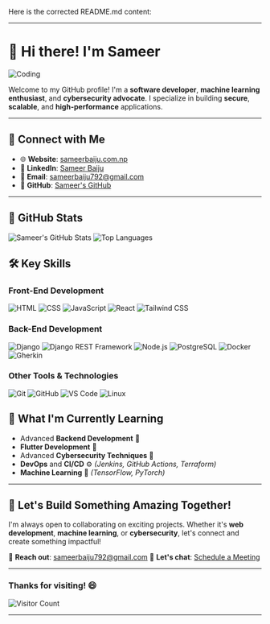 Here is the corrected README.md content:

---

# 👋 Hi there! I'm Sameer

![Coding](https://raw.githubusercontent.com/gist/Prince-Shivaram/106aa0f37f016eda7ec65de5acb90471/raw/760aff1fe331f8a445d4573aa88fd2ec16e72b83/My-work.gif)

Welcome to my GitHub profile! I'm a **software developer**, **machine learning enthusiast**, and **cybersecurity advocate**. I specialize in building **secure**, **scalable**, and **high-performance** applications.

---

## 🔗 Connect with Me

- 🌐 **Website**: [sameerbaiju.com.np](https://sameerbaiju.com.np)
- 💼 **LinkedIn**: [Sameer Baiju](https://www.linkedin.com/in/sameer-baiju-7a3054240/)
- 📧 **Email**: [sameerbaiju792@gmail.com](mailto:sameerbaiju792@gmail.com)
- 🐙 **GitHub**: [Sameer's GitHub](https://github.com/sameer266)

---

## 🌟 GitHub Stats
![Sameer's GitHub Stats](https://github-stats-alpha.vercel.app/api?username=sameer266&show_icons=true&theme=radical)
![Top Languages](https://github-stats-alpha.vercel.app/api/top-langs/?username=sameer266&layout=compact&theme=radical)

## 🛠️ Key Skills

### **Front-End Development**
![HTML](https://img.shields.io/badge/HTML-%23E34F26.svg?&style=flat-square&logo=html5&logoColor=white)
![CSS](https://img.shields.io/badge/CSS-%231572B6.svg?&style=flat-square&logo=css3&logoColor=white)
![JavaScript](https://img.shields.io/badge/JavaScript-%23F7DF1E.svg?&style=flat-square&logo=javascript&logoColor=black)
![React](https://img.shields.io/badge/React-%2361DAFB.svg?&style=flat-square&logo=react&logoColor=black)
![Tailwind CSS](https://img.shields.io/badge/TailwindCSS-%2338B2AC.svg?&style=flat-square&logo=tailwind-css&logoColor=white)

### **Back-End Development**
![Django](https://img.shields.io/badge/Django-%23092E20.svg?&style=flat-square&logo=django&logoColor=white)
![Django REST Framework](https://img.shields.io/badge/DRF-%23EF4035.svg?&style=flat-square&logo=django&logoColor=white)
![Node.js](https://img.shields.io/badge/Node.js-%23339933.svg?&style=flat-square&logo=node.js&logoColor=white)
![PostgreSQL](https://img.shields.io/badge/PostgreSQL-%23336791.svg?&style=flat-square&logo=postgresql&logoColor=white)
![Docker](https://img.shields.io/badge/Docker-%232496ED.svg?&style=flat-square&logo=docker&logoColor=white)
![Gherkin](https://img.shields.io/badge/Gherkin-%2338B2AC.svg?&style=flat-square&logo=cucumber&logoColor=white)

### **Other Tools & Technologies**
![Git](https://img.shields.io/badge/Git-%23F05032.svg?&style=flat-square&logo=git&logoColor=white)
![GitHub](https://img.shields.io/badge/GitHub-%23181717.svg?&style=flat-square&logo=github&logoColor=white)
![VS Code](https://img.shields.io/badge/VS%20Code-%23007ACC.svg?&style=flat-square&logo=visual-studio-code&logoColor=white)
![Linux](https://img.shields.io/badge/Linux-%23FCC624.svg?&style=flat-square&logo=linux&logoColor=black)

## 🌱 What I'm Currently Learning

- Advanced **Backend Development** 🔧
- **Flutter Development** 📱
- Advanced **Cybersecurity Techniques** 🔐
- **DevOps** and **CI/CD** ⚙️ *(Jenkins, GitHub Actions, Terraform)*
- **Machine Learning** 🤖 *(TensorFlow, PyTorch)*

---

## 🚀 Let's Build Something Amazing Together!

I'm always open to collaborating on exciting projects. Whether it's **web development**, **machine learning**, or **cybersecurity**, let's connect and create something impactful!

📧 **Reach out**: [sameerbaiju792@gmail.com](mailto:sameerbaiju792@gmail.com)
💬 **Let's chat**: [Schedule a Meeting](https://calendly.com/sameerbaiju)

---

### Thanks for visiting! 😄
![Visitor Count](https://visitor-badge.laobi.icu/badge?page_id=sameer266.sameer266)

---
